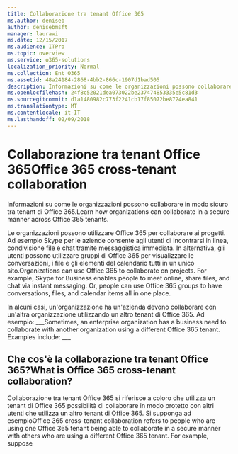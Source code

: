```yaml
---
title: Collaborazione tra tenant Office 365
ms.author: deniseb
author: denisebmsft
manager: laurawi
ms.date: 12/15/2017
ms.audience: ITPro
ms.topic: overview
ms.service: o365-solutions
localization_priority: Normal
ms.collection: Ent_O365
ms.assetid: 48a24184-2868-4bb2-866c-1907d1bad505
description: Informazioni su come le organizzazioni possono collaborare in modo sicuro tra tenant di Office 365.
ms.openlocfilehash: 24f8c52021dea073022be237474853335e5c81d3
ms.sourcegitcommit: d1a1480982c773f2241cb17f85072be8724ea841
ms.translationtype: MT
ms.contentlocale: it-IT
ms.lasthandoff: 02/09/2018
---
```

# <a name="office-365-cross-tenant-collaboration"></a><span data-ttu-id="9ba70-103">Collaborazione tra tenant Office 365</span><span class="sxs-lookup"><span data-stu-id="9ba70-103">Office 365 cross-tenant collaboration</span></span>

<span data-ttu-id="9ba70-104">Informazioni su come le organizzazioni possono collaborare in modo sicuro tra tenant di Office 365.</span><span class="sxs-lookup"><span data-stu-id="9ba70-104">Learn how organizations can collaborate in a secure manner across Office 365 tenants.</span></span>
  
<span data-ttu-id="9ba70-p101">Le organizzazioni possono utilizzare Office 365 per collaborare ai progetti. Ad esempio Skype per le aziende consente agli utenti di incontrarsi in linea, condivisione file e chat tramite messaggistica immediata. In alternativa, gli utenti possono utilizzare gruppi di Office 365 per visualizzare le conversazioni, i file e gli elementi del calendario tutti in un unico sito.</span><span class="sxs-lookup"><span data-stu-id="9ba70-p101">Organizations can use Office 365 to collaborate on projects. For example, Skype for Business enables people to meet online, share files, and chat via instant messaging. Or, people can use Office 365 groups to have conversations, files, and calendar items all in one place.</span></span>
  
<span data-ttu-id="9ba70-p102">In alcuni casi, un'organizzazione ha un'azienda devono collaborare con un'altra organizzazione utilizzando un altro tenant di Office 365. Ad esempio: ___</span><span class="sxs-lookup"><span data-stu-id="9ba70-p102">Sometimes, an enterprise organization has a business need to collaborate with another organization using a different Office 365 tenant. Examples include: ___</span></span>
  
## <a name="what-is-office-365-cross-tenant-collaboration"></a><span data-ttu-id="9ba70-110">Che cos'è la collaborazione tra tenant Office 365?</span><span class="sxs-lookup"><span data-stu-id="9ba70-110">What is Office 365 cross-tenant collaboration?</span></span>
<span data-ttu-id="9ba70-111"><a name="whatisctc"> </a></span><span class="sxs-lookup"><span data-stu-id="9ba70-111"></span></span>

<span data-ttu-id="9ba70-p103">Collaborazione tra tenant Office 365 si riferisce a coloro che utilizza un tenant di Office 365 possibilità di collaborare in modo protetto con altri utenti che utilizza un altro tenant di Office 365. Si supponga ad esempio</span><span class="sxs-lookup"><span data-stu-id="9ba70-p103">Office 365 cross-tenant collaboration refers to people who are using one Office 365 tenant being able to collaborate in a secure manner with others who are using a different Office 365 tenant. For example, suppose</span></span> 
  

